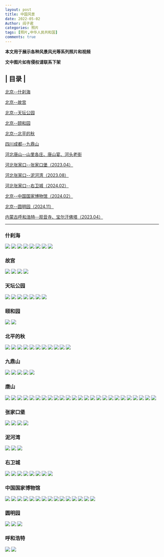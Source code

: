 ```yaml
---
layout: post
title: 中国风景
date: 2022-05-02
Author: 阎子君
categories: 照片
tags: [照片,中华人民共和国]
comments: true
---
```


**本文用于展示各种风景风光等系列照片和视频**

**文中图片如有侵权请联系下架**

## | 目录 |

[北京--什刹海](#什刹海)

[北京--故宫](#故宫)

[北京--天坛公园](#天坛公园)

[北京--颐和园](#颐和园)

[北京--北平的秋](#北平的秋)

[四川成都--九鼎山](#九鼎山)

[河北唐山--山里各庄、唐山宴、河头老街](#唐山)

[河北张家口--张家口堡（2023.04）](#张家口堡)

[河北张家口--泥河湾（2023.08）](#泥河湾)

[河北张家口--右卫城（2024.02）](#右卫城)

[北京--中国国家博物馆（2024.02）](#中国国家博物馆)

[北京--圆明园（2024.11）](#圆明园)

[内蒙古呼和浩特--观音寺、宝尔汗佛塔（2023.04）](#呼和浩特)

---

### <span id="jump">什刹海</span>

<img src="/images/Pictures/1.jpeg"/>

<img src="/images/Pictures/2.jpeg"/>

<img src="/images/Pictures/3.jpeg"/>

<img src="/images/Pictures/4.jpeg"/>

<img src="/images/Pictures/5.jpeg"/>

<img src="/images/Pictures/6.jpeg"/>

<img src="/images/Pictures/7.jpeg"/>

<img src="/images/Pictures/8.jpeg"/>

### <span id="jump">故宫</span>

<img src="/images/Pictures/40.webp"/>

<img src="/images/Pictures/41.webp"/>

<img src="/images/Pictures/42.webp"/>

<img src="/images/Pictures/43.webp"/>

### <span id="jump">天坛公园</span>

<img src="/images/Pictures/49.webp"/>

<img src="/images/Pictures/50.webp"/>

<img src="/images/Pictures/51.webp"/>

<img src="/images/Pictures/52.webp"/>

<img src="/images/Pictures/53.webp"/>

<img src="/images/Pictures/54.webp"/>

<img src="/images/Pictures/55.webp"/>

### <span id="jump">颐和园</span>

<img src="/images/Pictures/93.webp"/>

<img src="/images/Pictures/94.webp"/>

### <span id="jump">北平的秋</span>

<img src="/images/Pictures/29.webp"/>

<img src="/images/Pictures/30.webp"/>

<img src="/images/Pictures/31.webp"/>

<img src="/images/Pictures/32.webp"/>

<img src="/images/Pictures/33.webp"/>

<img src="/images/Pictures/34.webp"/>

<img src="/images/Pictures/35.webp"/>

<img src="/images/Pictures/36.webp"/>

<img src="/images/Pictures/37.webp"/>

<img src="/images/Pictures/38.webp"/>

<img src="/images/Pictures/39.webp"/>

### <span id="jump">九鼎山</span>

<img src="/images/Pictures/101.webp"/>

<img src="/images/Pictures/102.webp"/>

<img src="/images/Pictures/103.webp"/>

<img src="/images/Pictures/104.webp"/>

<img src="/images/Pictures/105.webp"/>

### <span id="jump">唐山</span>

<img src="/images/Pictures/23.PNG"/>

<img src="/images/Pictures/21.PNG"/>

<img src="/images/Pictures/13.PNG"/>

<img src="/images/Pictures/28.PNG"/>

<img src="/images/Pictures/15.PNG"/>

<img src="/images/Pictures/16.PNG"/>

<img src="/images/Pictures/20.PNG"/>

<img src="/images/Pictures/22.PNG"/>

<img src="/images/Pictures/9.PNG"/>

<img src="/images/Pictures/10.PNG"/>

<img src="/images/Pictures/11.PNG"/>

<img src="/images/Pictures/12.PNG"/>

<img src="/images/Pictures/14.PNG"/>

<img src="/images/Pictures/24.PNG"/>

<img src="/images/Pictures/25.PNG"/>

<img src="/images/Pictures/26.PNG"/>

<img src="/images/Pictures/27.PNG"/>

<img src="/images/Pictures/17.PNG"/>

<img src="/images/Pictures/18.PNG"/>

<img src="/images/Pictures/19.PNG"/>

<img src="/images/Pictures/ts1.PNG"/>

<img src="/images/Pictures/ts2.PNG"/>

<img src="/images/Pictures/ts3.PNG"/>

<img src="/images/Pictures/ts4.PNG"/>

<img src="/images/Pictures/ts5.PNG"/>

### <span id="jump">张家口堡</span>

<img src="/images/Pictures/zjk1.JPG"/>

<img src="/images/Pictures/zjk2 .JPG"/>

<img src="/images/Pictures/zjk3.JPG"/>

<img src="/images/Pictures/zjk4.JPG"/>

### <span id="jump">泥河湾</span>

<img src="/images/Pictures/nhw1.JPG"/>

<img src="/images/Pictures/nhw2.JPG"/>

<img src="/images/Pictures/nhw3.JPG"/>

### <span id="jump">右卫城</span>

<img src="/images/Pictures/ywc1.PNG"/>

<img src="/images/Pictures/ywc2.PNG"/>

<img src="/images/Pictures/ywc3.PNG"/>

<img src="/images/Pictures/ywc4.PNG"/>

<img src="/images/Pictures/ywc5.PNG"/>

<img src="/images/Pictures/ywc6.PNG"/>

<img src="/images/Pictures/ywc7.PNG"/>

<img src="/images/Pictures/ywc8.PNG"/>

### <span id="jump">中国国家博物馆</span>

<img src="/images/Pictures/120.PNG"/>

<img src="/images/Pictures/121.PNG"/>

<img src="/images/Pictures/122.PNG"/>

<img src="/images/Pictures/123.PNG"/>

<img src="/images/Pictures/124.PNG"/>

<img src="/images/Pictures/125.PNG"/>

<img src="/images/Pictures/126.PNG"/>

<img src="/images/Pictures/127.PNG"/>

<img src="/images/Pictures/128.PNG"/>

<img src="/images/Pictures/129.PNG"/>

<img src="/images/Pictures/130.PNG"/>

<img src="/images/Pictures/131.PNG"/>

<img src="/images/Pictures/132.PNG"/>

<img src="/images/Pictures/133.PNG"/>

<img src="/images/Pictures/134.PNG"/>

### <span id="jump">圆明园</span>

<img src="/images/Pictures/1 (1).JPG"/>

<img src="/images/Pictures/1 (2).JPG"/>

<img src="/images/Pictures/1 (3).JPG"/>

### <span id="jump">呼和浩特</span>

<img src="/images/Pictures/gys.JPG"/>

<img src="/images/Pictures/behft.JPG"/>

